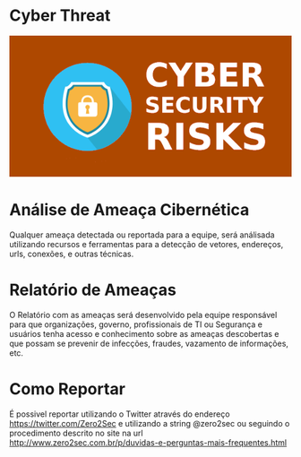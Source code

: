 # Cyber Threat
<p align="center"> <img src="https://github.com/zero2sec/CyberThreat/blob/master/config/CyberThreat.png"></p>

# Análise de Ameaça Cibernética

Qualquer ameaça detectada ou reportada para a equipe, será análisada utilizando recursos e ferramentas para a detecção de vetores, endereços, urls, conexões, e outras técnicas.

# Relatório de Ameaças

O Relatório com as ameaças será desenvolvido pela equipe responsável para que organizações, governo, profissionais de TI ou Segurança e usuários tenha acesso e conhecimento sobre as ameaças descobertas e que possam se prevenir de infecções, fraudes, vazamento de informações, etc.

# Como Reportar

É possivel reportar utilizando o Twitter através do endereço https://twitter.com/Zero2Sec e utilizando a string @zero2sec ou seguindo o procedimento descrito no site na url http://www.zero2sec.com.br/p/duvidas-e-perguntas-mais-frequentes.html
